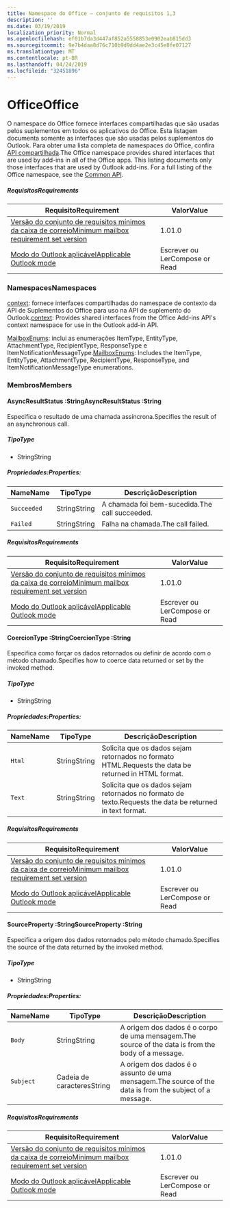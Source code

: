 ```yaml
---
title: Namespace do Office – conjunto de requisitos 1,3
description: ''
ms.date: 03/19/2019
localization_priority: Normal
ms.openlocfilehash: ef01b7da3d447af852a5558853e0902eab815dd3
ms.sourcegitcommit: 9e7b4daa8d76c710b9d9dd4ae2e3c45e8fe07127
ms.translationtype: MT
ms.contentlocale: pt-BR
ms.lasthandoff: 04/24/2019
ms.locfileid: "32451896"
---
```

# <a name="office"></a><span data-ttu-id="55953-102">Office</span><span class="sxs-lookup"><span data-stu-id="55953-102">Office</span></span>

<span data-ttu-id="55953-p101">O namespace do Office fornece interfaces compartilhadas que são usadas pelos suplementos em todos os aplicativos do Office. Esta listagem documenta somente as interfaces que são usadas pelos suplementos do Outlook. Para obter uma lista completa de namespaces do Office, confira [API compartilhada](/javascript/api/office).</span><span class="sxs-lookup"><span data-stu-id="55953-p101">The Office namespace provides shared interfaces that are used by add-ins in all of the Office apps. This listing documents only those interfaces that are used by Outlook add-ins. For a full listing of the Office namespace, see the [Common API](/javascript/api/office).</span></span>

##### <a name="requirements"></a><span data-ttu-id="55953-105">Requisitos</span><span class="sxs-lookup"><span data-stu-id="55953-105">Requirements</span></span>

|<span data-ttu-id="55953-106">Requisito</span><span class="sxs-lookup"><span data-stu-id="55953-106">Requirement</span></span>| <span data-ttu-id="55953-107">Valor</span><span class="sxs-lookup"><span data-stu-id="55953-107">Value</span></span>|
|---|---|
|[<span data-ttu-id="55953-108">Versão do conjunto de requisitos mínimos da caixa de correio</span><span class="sxs-lookup"><span data-stu-id="55953-108">Minimum mailbox requirement set version</span></span>](/office/dev/add-ins/reference/requirement-sets/outlook-api-requirement-sets)| <span data-ttu-id="55953-109">1.0</span><span class="sxs-lookup"><span data-stu-id="55953-109">1.0</span></span>|
|[<span data-ttu-id="55953-110">Modo do Outlook aplicável</span><span class="sxs-lookup"><span data-stu-id="55953-110">Applicable Outlook mode</span></span>](/outlook/add-ins/#extension-points)| <span data-ttu-id="55953-111">Escrever ou Ler</span><span class="sxs-lookup"><span data-stu-id="55953-111">Compose or Read</span></span>|

### <a name="namespaces"></a><span data-ttu-id="55953-112">Namespaces</span><span class="sxs-lookup"><span data-stu-id="55953-112">Namespaces</span></span>

<span data-ttu-id="55953-113">[context](office.context.md): fornece interfaces compartilhadas do namespace de contexto da API de Suplementos do Office para uso na API de suplemento do Outlook.</span><span class="sxs-lookup"><span data-stu-id="55953-113">[context](office.context.md): Provides shared interfaces from the Office Add-ins API's context namespace for use in the Outlook add-in API.</span></span>

<span data-ttu-id="55953-114">[MailboxEnums](/javascript/api/outlook_1_3/office.mailboxenums.attachmenttype): inclui as enumerações ItemType, EntityType, AttachmentType, RecipientType, ResponseType e ItemNotificationMessageType.</span><span class="sxs-lookup"><span data-stu-id="55953-114">[MailboxEnums](/javascript/api/outlook_1_3/office.mailboxenums.attachmenttype): Includes the ItemType, EntityType, AttachmentType, RecipientType, ResponseType, and ItemNotificationMessageType enumerations.</span></span>

### <a name="members"></a><span data-ttu-id="55953-115">Membros</span><span class="sxs-lookup"><span data-stu-id="55953-115">Members</span></span>

####  <a name="asyncresultstatus-string"></a><span data-ttu-id="55953-116">AsyncResultStatus :String</span><span class="sxs-lookup"><span data-stu-id="55953-116">AsyncResultStatus :String</span></span>

<span data-ttu-id="55953-117">Especifica o resultado de uma chamada assíncrona.</span><span class="sxs-lookup"><span data-stu-id="55953-117">Specifies the result of an asynchronous call.</span></span>

##### <a name="type"></a><span data-ttu-id="55953-118">Tipo</span><span class="sxs-lookup"><span data-stu-id="55953-118">Type</span></span>

*   <span data-ttu-id="55953-119">String</span><span class="sxs-lookup"><span data-stu-id="55953-119">String</span></span>

##### <a name="properties"></a><span data-ttu-id="55953-120">Propriedades:</span><span class="sxs-lookup"><span data-stu-id="55953-120">Properties:</span></span>

|<span data-ttu-id="55953-121">Name</span><span class="sxs-lookup"><span data-stu-id="55953-121">Name</span></span>| <span data-ttu-id="55953-122">Tipo</span><span class="sxs-lookup"><span data-stu-id="55953-122">Type</span></span>| <span data-ttu-id="55953-123">Descrição</span><span class="sxs-lookup"><span data-stu-id="55953-123">Description</span></span>|
|---|---|---|
|`Succeeded`| <span data-ttu-id="55953-124">String</span><span class="sxs-lookup"><span data-stu-id="55953-124">String</span></span>|<span data-ttu-id="55953-125">A chamada foi bem-sucedida.</span><span class="sxs-lookup"><span data-stu-id="55953-125">The call succeeded.</span></span>|
|`Failed`| <span data-ttu-id="55953-126">String</span><span class="sxs-lookup"><span data-stu-id="55953-126">String</span></span>|<span data-ttu-id="55953-127">Falha na chamada.</span><span class="sxs-lookup"><span data-stu-id="55953-127">The call failed.</span></span>|

##### <a name="requirements"></a><span data-ttu-id="55953-128">Requisitos</span><span class="sxs-lookup"><span data-stu-id="55953-128">Requirements</span></span>

|<span data-ttu-id="55953-129">Requisito</span><span class="sxs-lookup"><span data-stu-id="55953-129">Requirement</span></span>| <span data-ttu-id="55953-130">Valor</span><span class="sxs-lookup"><span data-stu-id="55953-130">Value</span></span>|
|---|---|
|[<span data-ttu-id="55953-131">Versão do conjunto de requisitos mínimos da caixa de correio</span><span class="sxs-lookup"><span data-stu-id="55953-131">Minimum mailbox requirement set version</span></span>](/office/dev/add-ins/reference/requirement-sets/outlook-api-requirement-sets)| <span data-ttu-id="55953-132">1.0</span><span class="sxs-lookup"><span data-stu-id="55953-132">1.0</span></span>|
|[<span data-ttu-id="55953-133">Modo do Outlook aplicável</span><span class="sxs-lookup"><span data-stu-id="55953-133">Applicable Outlook mode</span></span>](/outlook/add-ins/#extension-points)| <span data-ttu-id="55953-134">Escrever ou Ler</span><span class="sxs-lookup"><span data-stu-id="55953-134">Compose or Read</span></span>|

####  <a name="coerciontype-string"></a><span data-ttu-id="55953-135">CoercionType :String</span><span class="sxs-lookup"><span data-stu-id="55953-135">CoercionType :String</span></span>

<span data-ttu-id="55953-136">Especifica como forçar os dados retornados ou definir de acordo com o método chamado.</span><span class="sxs-lookup"><span data-stu-id="55953-136">Specifies how to coerce data returned or set by the invoked method.</span></span>

##### <a name="type"></a><span data-ttu-id="55953-137">Tipo</span><span class="sxs-lookup"><span data-stu-id="55953-137">Type</span></span>

*   <span data-ttu-id="55953-138">String</span><span class="sxs-lookup"><span data-stu-id="55953-138">String</span></span>

##### <a name="properties"></a><span data-ttu-id="55953-139">Propriedades:</span><span class="sxs-lookup"><span data-stu-id="55953-139">Properties:</span></span>

|<span data-ttu-id="55953-140">Name</span><span class="sxs-lookup"><span data-stu-id="55953-140">Name</span></span>| <span data-ttu-id="55953-141">Tipo</span><span class="sxs-lookup"><span data-stu-id="55953-141">Type</span></span>| <span data-ttu-id="55953-142">Descrição</span><span class="sxs-lookup"><span data-stu-id="55953-142">Description</span></span>|
|---|---|---|
|`Html`| <span data-ttu-id="55953-143">String</span><span class="sxs-lookup"><span data-stu-id="55953-143">String</span></span>|<span data-ttu-id="55953-144">Solicita que os dados sejam retornados no formato HTML.</span><span class="sxs-lookup"><span data-stu-id="55953-144">Requests the data be returned in HTML format.</span></span>|
|`Text`| <span data-ttu-id="55953-145">String</span><span class="sxs-lookup"><span data-stu-id="55953-145">String</span></span>|<span data-ttu-id="55953-146">Solicita que os dados sejam retornados no formato de texto.</span><span class="sxs-lookup"><span data-stu-id="55953-146">Requests the data be returned in text format.</span></span>|

##### <a name="requirements"></a><span data-ttu-id="55953-147">Requisitos</span><span class="sxs-lookup"><span data-stu-id="55953-147">Requirements</span></span>

|<span data-ttu-id="55953-148">Requisito</span><span class="sxs-lookup"><span data-stu-id="55953-148">Requirement</span></span>| <span data-ttu-id="55953-149">Valor</span><span class="sxs-lookup"><span data-stu-id="55953-149">Value</span></span>|
|---|---|
|[<span data-ttu-id="55953-150">Versão do conjunto de requisitos mínimos da caixa de correio</span><span class="sxs-lookup"><span data-stu-id="55953-150">Minimum mailbox requirement set version</span></span>](/office/dev/add-ins/reference/requirement-sets/outlook-api-requirement-sets)| <span data-ttu-id="55953-151">1.0</span><span class="sxs-lookup"><span data-stu-id="55953-151">1.0</span></span>|
|[<span data-ttu-id="55953-152">Modo do Outlook aplicável</span><span class="sxs-lookup"><span data-stu-id="55953-152">Applicable Outlook mode</span></span>](/outlook/add-ins/#extension-points)| <span data-ttu-id="55953-153">Escrever ou Ler</span><span class="sxs-lookup"><span data-stu-id="55953-153">Compose or Read</span></span>|

####  <a name="sourceproperty-string"></a><span data-ttu-id="55953-154">SourceProperty :String</span><span class="sxs-lookup"><span data-stu-id="55953-154">SourceProperty :String</span></span>

<span data-ttu-id="55953-155">Especifica a origem dos dados retornados pelo método chamado.</span><span class="sxs-lookup"><span data-stu-id="55953-155">Specifies the source of the data returned by the invoked method.</span></span>

##### <a name="type"></a><span data-ttu-id="55953-156">Tipo</span><span class="sxs-lookup"><span data-stu-id="55953-156">Type</span></span>

*   <span data-ttu-id="55953-157">String</span><span class="sxs-lookup"><span data-stu-id="55953-157">String</span></span>

##### <a name="properties"></a><span data-ttu-id="55953-158">Propriedades:</span><span class="sxs-lookup"><span data-stu-id="55953-158">Properties:</span></span>

|<span data-ttu-id="55953-159">Name</span><span class="sxs-lookup"><span data-stu-id="55953-159">Name</span></span>| <span data-ttu-id="55953-160">Tipo</span><span class="sxs-lookup"><span data-stu-id="55953-160">Type</span></span>| <span data-ttu-id="55953-161">Descrição</span><span class="sxs-lookup"><span data-stu-id="55953-161">Description</span></span>|
|---|---|---|
|`Body`| <span data-ttu-id="55953-162">String</span><span class="sxs-lookup"><span data-stu-id="55953-162">String</span></span>|<span data-ttu-id="55953-163">A origem dos dados é o corpo de uma mensagem.</span><span class="sxs-lookup"><span data-stu-id="55953-163">The source of the data is from the body of a message.</span></span>|
|`Subject`| <span data-ttu-id="55953-164">Cadeia de caracteres</span><span class="sxs-lookup"><span data-stu-id="55953-164">String</span></span>|<span data-ttu-id="55953-165">A origem dos dados é o assunto de uma mensagem.</span><span class="sxs-lookup"><span data-stu-id="55953-165">The source of the data is from the subject of a message.</span></span>|

##### <a name="requirements"></a><span data-ttu-id="55953-166">Requisitos</span><span class="sxs-lookup"><span data-stu-id="55953-166">Requirements</span></span>

|<span data-ttu-id="55953-167">Requisito</span><span class="sxs-lookup"><span data-stu-id="55953-167">Requirement</span></span>| <span data-ttu-id="55953-168">Valor</span><span class="sxs-lookup"><span data-stu-id="55953-168">Value</span></span>|
|---|---|
|[<span data-ttu-id="55953-169">Versão do conjunto de requisitos mínimos da caixa de correio</span><span class="sxs-lookup"><span data-stu-id="55953-169">Minimum mailbox requirement set version</span></span>](/office/dev/add-ins/reference/requirement-sets/outlook-api-requirement-sets)| <span data-ttu-id="55953-170">1.0</span><span class="sxs-lookup"><span data-stu-id="55953-170">1.0</span></span>|
|[<span data-ttu-id="55953-171">Modo do Outlook aplicável</span><span class="sxs-lookup"><span data-stu-id="55953-171">Applicable Outlook mode</span></span>](/outlook/add-ins/#extension-points)| <span data-ttu-id="55953-172">Escrever ou Ler</span><span class="sxs-lookup"><span data-stu-id="55953-172">Compose or Read</span></span>|
